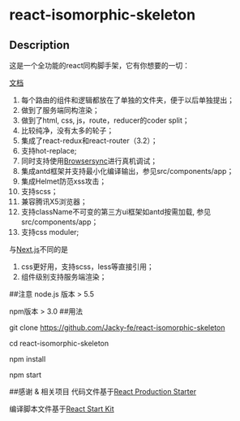 # react-isomorphic-skeleton

## Description
这是一个全功能的react同构脚手架，它有你想要的一切：

[文档](./docs/startup.md)

1. 每个路由的组件和逻辑都放在了单独的文件夹，便于以后单独提出；
2. 做到了服务端同构渲染；
3. 做到了html, css, js，route，reducer的coder split；
4. 比较纯净，没有太多的轮子；
5. 集成了react-redux和react-router（3.2）；
6. 支持hot-replace;
7. 同时支持使用[Browsersync](https://browsersync.io)进行真机调试；
8. 集成antd框架并支持最小化编译输出，参见src/components/app；
9. 集成Helmet防范xss攻击；
10. 支持scss；
11. 兼容腾讯X5浏览器；
12. 支持className不可变的第三方ui框架如antd按需加载, 参见src/components/app；
13. 支持css moduler;

与[Next.js](https://github.com/zeit/next.js)不同的是
1. css更好用，支持scss，less等直接引用；
2. 组件级别支持服务端渲染；

##注意
node.js 版本 > 5.5

npm版本 > 3.0
##用法


git clone https://github.com/Jacky-fe/react-isomorphic-skeleton

cd react-isomorphic-skeleton

npm install

npm start 

##感谢 & 相关项目
代码文件基于[React Production Starter](https://github.com/jaredpalmer/react-production-starter)

编译脚本文件基于[React Start Kit](https://github.com/kriasoft/react-starter-kit)




